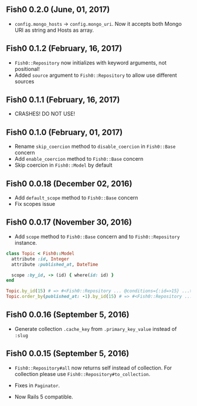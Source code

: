 ## Fish0 0.2.0 (June, 01, 2017) ##

* `config.mongo_hosts` -> `config.mongo_uri`. Now it accepts both Mongo URI as string and Hosts as array.

## Fish0 0.1.2 (February, 16, 2017) ##

* `Fish0::Repository` now initializes with keyword arguments, not positional!
* Added `source` argument to `Fish0::Repository` to allow use different sources

## Fish0 0.1.1 (February, 16, 2017) ##

* CRASHES! DO NOT USE!

## Fish0 0.1.0 (February, 01, 2017) ##

* Rename `skip_coercion` method to `disable_coercion` in `Fish0::Base` concern
* Add `enable_coercion` method to `Fish0::Base` concern
* Skip coercion in `Fish0::Model` by default

## Fish0 0.0.18 (December 02, 2016) ##

* Add `default_scope` method to `Fish0::Base` concern
* Fix scopes issue

## Fish0 0.0.17 (November 30, 2016) ##

* Add `scope` method to `Fish0::Base` concern and to `Fish0::Repository` instance.

```ruby
class Topic < Fish0::Model
  attribute :id, Integer
  attribute :published_at, DateTime

  scope :by_id, -> (id) { where(id: id) }
end

Topic.by_id(15) # => #<Fish0::Repository ... @conditions={:id=>15} ...>
Topic.order_by(published_at: -1).by_id(15) # => #<Fish0::Repository ... @conditions={:id=>15}, @order={:published_at=>-1} ...>
```

## Fish0 0.0.16 (September 5, 2016) ##

* Generate collection `.cache_key` from `.primary_key_value` instead of `:slug`

## Fish0 0.0.15 (September 5, 2016) ##

* `Fish0::Repository#all` now returns self instead of collection.
For collection please use `Fish0::Repository#to_collection`.

* Fixes in `Paginator`.

* Now Rails 5 compatible.
